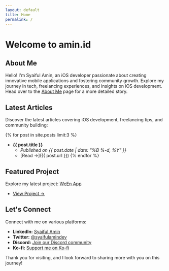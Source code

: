 ```yaml
---
layout: default
title: Home
permalink: /
---
```


# Welcome to amin.id

## About Me

Hello! I'm Syaiful Amin, an iOS developer passionate about creating innovative mobile applications and fostering community growth. Explore my journey in tech, freelancing experiences, and insights on iOS development. Head over to the [About Me](/about/) page for a more detailed story.

## Latest Articles

Discover the latest articles covering iOS development, freelancing tips, and community building:

{% for post in site.posts limit:3 %}
- **{{ post.title }}**
  - _Published on {{ post.date | date: "%B %-d, %Y" }}_
  - [Read →]({{ post.url }})
{% endfor %}

## Featured Project

Explore my latest project: [WeEn App](/portofolio/#we-en-app-2023-present)
- [View Project →](https://github.com/syaifulamindev/WeEn)

## Let's Connect

Connect with me on various platforms:

- **LinkedIn:** [Syaiful Amin](https://www.linkedin.com/in/sayfullamin)
- **Twitter:** [@syaifulamindev](https://twitter.com/syaifulamindev)
- **Discord:** [Join our Discord community](https://discord.com/invite/Tkr8TgqAqf)
- **Ko-fi:** [Support me on Ko-fi](https://ko-fi.com/syaifulamin)

Thank you for visiting, and I look forward to sharing more with you on this journey!
